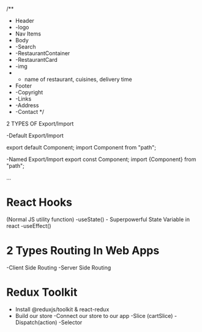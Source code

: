 /**
 * Header
 * -logo
 * Nav Items
 * Body
 * -Search
 * -RestaurantContainer
 * -RestaurantCard
 * -img
 * - name of restaurant, cuisines, delivery time
 * Footer
 * -Copyright
 * -Links
 * -Address
 * -Contact
 */


 2 TYPES OF Export/Import

 -Default Export/Import

 export default Component;
 import Component from "path";

 -Named Export/Import
  export const Component;
  import {Component} from "path";

  ...
  # React Hooks
  (Normal JS utility function)
  -useState() - Superpowerful State Variable in react
  -useEffect()

  # 2 Types Routing In Web Apps
  -Client Side Routing
  -Server Side Routing 

  # Redux Toolkit
  - Install @reduxjs/toolkit & react-redux
  - Build our store
  -Connect our store to our app
  -Slice (cartSlice)
  -Dispatch(action)
  -Selector
